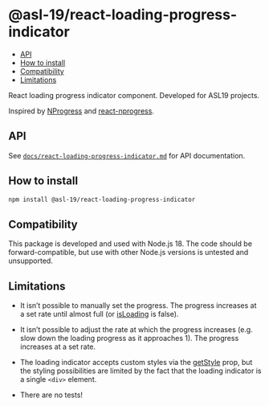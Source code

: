 # @asl-19/react-loading-progress-indicator

- [API](#api)
- [How to install](#how-to-install)
- [Compatibility](#compatibility)
- [Limitations](#limitations)

React loading progress indicator component. Developed for ASL19 projects.

Inspired by [NProgress](https://github.com/rstacruz/nprogress) and [react-nprogress](https://github.com/tanem/react-nprogress).

## API

See [`docs/react-loading-progress-indicator.md`](./docs/react-loading-progress-indicator.md) for API documentation.

## How to install

```sh
npm install @asl-19/react-loading-progress-indicator
```

## Compatibility

This package is developed and used with Node.js 18. The code should be forward-compatible, but use with other Node.js versions is untested and unsupported.

## Limitations

- It isn’t possible to manually set the progress. The progress increases at a set rate until almost full (or [isLoading](./docs/react-loading-progress-indicator.loadingprogressindicatorprops.isLoading.md) is false).

- It isn’t possible to adjust the rate at which the progress increases (e.g. slow down the loading progress as it approaches 1). The progress increases at a set rate.

- The loading indicator accepts custom styles via the [getStyle](./docs/react-loading-progress-indicator.loadingprogressindicatorprops.getstyle.md) prop, but the styling possibilities are limited by the fact that the loading indicator is a single `<div>` element.

- There are no tests!
